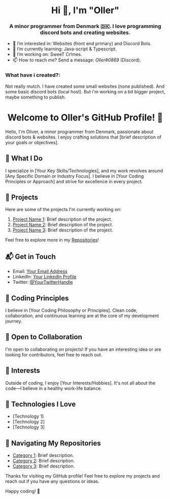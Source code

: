 <h1 align="center">Hi 👋, I'm "Oller"</h1>
<h3 align="center">A minor programmer from Denmark 🇩🇰. I love programming discord bots and creating websites.</h3>

- 👀 I’m interested in: Websites (front end primary) and Discord Bots.
- 📖 I’m currently learning: Java-script & Typescript.
- 🧰 I’m working on: SweeT Cr!mes.
- 📫 How to reach me? Send a message: *Oller#0869* (Discord).

<h3 align="left">What have i created?:</h3>
Not really mutch. I have created some small websites (none published). And some basic discord bots (local host). But i'm working on a bit bigger project, maybe something to publish.




<h1 align="center"> Welcome to Oller's GitHub Profile! 👋</h1>

Hello, I'm Oliver, a minor programmer from Denmark, passionate about discord bots & websites. I enjoy crafting solutions that [brief description of your goals or objectives].

## 🚀 What I Do

I specialize in [Your Key Skills/Technologies], and my work revolves around [Any Specific Domain or Industry Focus]. I believe in [Your Coding Principles or Approach] and strive for excellence in every project.

## 🌟 Projects

Here are some of the projects I'm currently working on:

1. [Project Name 1](link-to-project-1): Brief description of the project.
2. [Project Name 2](link-to-project-2): Brief description of the project.
3. [Project Name 3](link-to-project-3): Brief description of the project.

Feel free to explore more in my [Repositories](link-to-repositories)!

## 📬 Get in Touch

- Email: [Your Email Address](mailto:your.email@example.com)
- LinkedIn: [Your LinkedIn Profile](link-to-linkedin)
- Twitter: [@YourTwitterHandle](link-to-twitter)

## 💬 Coding Principles

I believe in [Your Coding Philosophy or Principles]. Clean code, collaboration, and continuous learning are at the core of my development journey.

## 🤝 Open to Collaboration

I'm open to collaborating on projects! If you have an interesting idea or are looking for contributors, feel free to reach out.

## 🌈 Interests

Outside of coding, I enjoy [Your Interests/Hobbies]. It's not all about the code—I believe in a healthy work-life balance.

## 🔧 Technologies I Love

- [Technology 1]
- [Technology 2]
- [Technology 3]

## 🧭 Navigating My Repositories

- [Category 1](link-to-category-1): Brief description.
- [Category 2](link-to-category-2): Brief description.
- [Category 3](link-to-category-3): Brief description.

Thanks for visiting my GitHub profile! Feel free to explore my projects and reach out if you have any questions or ideas.

Happy coding! 🚀
